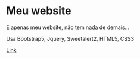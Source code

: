 # Meu website
É apenas meu website, não tem nada de demais...

Usa Bootstrap5, Jquery, Sweetalert2, HTML5, CSS3

<a href="https://white-blue1.github.io/website/" align="center">Link</a>
